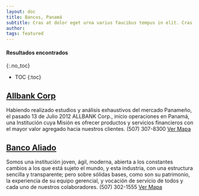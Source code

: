 ```yaml
---
layout: doc
title: Bancos, Panamá
subtitle: Cras at dolor eget urna varius faucibus tempus in elit. Cras a dui imperdiet, tempus metus quis, pharetra turpis.
author:
tags: featured
---
```


#### Resultados encontrados
{:.no_toc}
* TOC
{:toc}


## [Allbank Corp](https://www.allbank.com.pa)
Habiendo realizado estudios y análisis exhaustivos del mercado Panameño, el pasado 13 de Julio 2012 ALLBANK Corp., inicio operaciones en Panamá, una Institución cuya Misión es ofrecer productos y servicios financieros con el mayor valor agregado hacia nuestros clientes. (507) 307-8300 [Ver Mapa](https://www.google.com/maps/place/ALLBANK/@8.9797556,-79.5281407,15z/data=!4m5!3m4!1s0x0:0xb6e2b2e0214c9069!8m2!3d8.9797556!4d-79.5281407)


## [Banco Aliado](https://www.bancoaliado.com)
Somos una institución joven, ágil, moderna, abierta a los constantes cambios a los que está sujeto el mundo, y esta industria, con una estructura sencilla y transparente; pero sobre sólidas bases, como son su patrimonio, la experiencia de su equipo gerencial, y vocación de servicio de todos y cada uno de nuestros colaboradores.
(507) 302-1555 [Ver Mapa](https://www.google.com/maps/place/Banco+Aliado/@8.98367,-79.5229174,16.25z/data=!4m12!1m6!3m5!1s0x8faca8e323430179:0x68b22157d80c4957!2sBanco+Aliado!8m2!3d8.9835342!4d-79.5188033!3m4!1s0x8faca8e323430179:0x68b22157d80c4957!8m2!3d8.9835342!4d-79.5188033)


